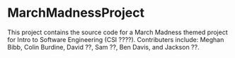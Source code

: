 # MarchMadnessProject
This project contains the source code for a March Madness themed project for Intro to Software Engineering (CSI ????).  Contributers include: Meghan Bibb, Colin Burdine, David ??, Sam ??, Ben Davis, and Jackson ??.  
